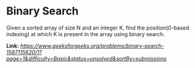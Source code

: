# Binary Search
Given a sorted array of size N and an integer K, find the position(0-based indexing) at which K is present in the array using binary search.

**Link:** _https://www.geeksforgeeks.org/problems/binary-search-1587115620/1?page=1&difficulty=Basic&status=unsolved&sortBy=submissions_
